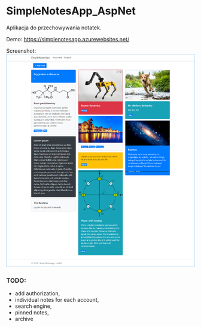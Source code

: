 # SimpleNotesApp_AspNet

Aplikacja do przechowywania notatek. 

Demo:
https://simplenotesapp.azurewebsites.net/

Screenshot:
![alt text](https://raw.githubusercontent.com/dut00/SimpleNotesApp/master/SimpleNotesApp_site.png)


### TODO:
- add authorization,
- individual notes for each account,
- search engine,
- pinned notes,
- archive

